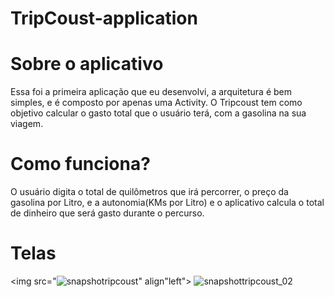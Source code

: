 # TripCoust-application

# Sobre o aplicativo

Essa foi a primeira aplicação que eu desenvolvi, a arquitetura é bem simples, e é composto por apenas uma Activity. O Tripcoust tem como objetivo calcular o gasto total que o usuário terá, com a gasolina na sua viagem.

# Como funciona?

O usuário digita o total de quilômetros que irá percorrer, o preço da gasolina por Litro, e a autonomia(KMs por Litro) e o aplicativo calcula o total de dinheiro que será gasto durante o percurso.

# Telas

<img src="![snapshotripcoust](https://user-images.githubusercontent.com/62726677/113493130-26721680-94b3-11eb-90ec-0a09591539b8.png)" align"left"> 
![snapshottripcoust_02](https://user-images.githubusercontent.com/62726677/113493140-37bb2300-94b3-11eb-8fa5-7c2afc8805d6.png)
